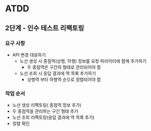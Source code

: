 # ATDD

## 2단계 - 인수 테스트 리팩토링

### 요구 사항
* API 변경 대응하기
    * 노선 생성 시 종점역(상행, 하행) 정보를 요청 파라미터에 함께 추가하기
        * 두 종점역은 구간의 형태로 관리되어야 함
    * 노선 조회 시 응답 결과에 역 목록 추가하기
        * 상행역 부터 하행역 순으로 정렬되어야 함

### 작업 순서
* 노선 생성 리팩토링( 종점역 정보 추가)
* 두 종점역을 관리하는 구간 형태 추가
* 노선 조회 리팩토링(응답 결과에 역 목록 추가)
* 정렬 확인
    
